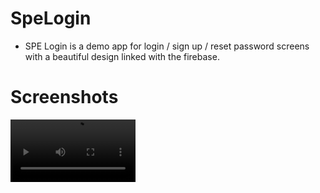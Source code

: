 # SpeLogin

- SPE Login is a demo app for login / sign up / reset password screens with a beautiful design linked with the firebase.

# Screenshots



<video src="https://github.com/m-tharwat262/SpeLogin/blob/master/Images/Splash_screen.mp4" width="200">


<img src="https://github.com/m-tharwat262/SpeLogin/blob/master/Images/Login_screen.jpg" width="200">  <img src="https://github.com/m-tharwat262/SpeLogin/blob/master/Images/Sign_up_screen.jpg" width="200">  <img src="https://github.com/m-tharwat262/SpeLogin/blob/master/Images/Reset_password_screen.jpg" width="200">  <img src="https://github.com/m-tharwat262/SpeLogin/blob/master/Images/Reset_password_dialog.jpg" width="200">


Sign_up_screen.jpg
# Usage

**Step 1**

1- Download the porject.

2- Create a new project in Firebase.

2- Download and add your {google-services.json} file to the project in that path "SpeLogin/app/".

3- Activate the authentication feature and enable "Email/Password" method provider.

4- Activate the Realtime database (to save the user data like his name etc...).

5- Import the project to android studio or any IDEs you prefere and enjoy with your app.
